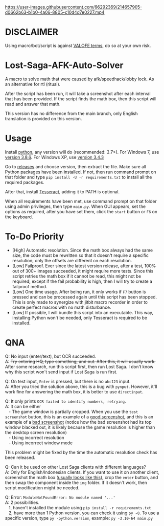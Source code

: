 

https://user-images.githubusercontent.com/66292369/214657905-d0662b63-b1b0-4a06-8805-c10d4d7e0227.mp4



# DISCLAIMER
Using macro/bot/script is against [VALOFE terms](https://vfun.valofe.com/customer/g_pc_terms), do so at your own risk.

# Lost-Saga-AFK-Auto-Solver
A macro to solve math that were caused by afk/speedhack/lobby lock. As an alternative for rtl (ritual).

After the script has been run, it will take a screenshot after each interval that has been provided. If the script finds the math box, then this script will read and answer that math.

This version has no difference from the main branch, only English translation is provided on this version.

# Usage
Install [python](https://www.python.org/downloads/), any version will do (recommended: 3.7>). For Windows 7, use [version 3.8.6](https://www.python.org/downloads/release/python-386/). For Windows XP, use [version 3.4.3](https://www.python.org/downloads/release/python-343/)

Go to [releases](https://github.com/Trisnox/Lost-Saga-AFK-Auto-Solver/releases) and choose version, then extract the file. Make sure all Python packages have been installed. If not, then run command prompt on that folder and type `pip install -U -r requirements.txt` to install all the required packages.

After that, install [Tesseract](https://github.com/UB-Mannheim/tesseract/wiki), adding it to PATH is optional.

When all requirements have been met, use command prompt on that folder using admin privileges, then type `main.py`. When GUI appears, set the options as required, after you have set them, click the `start` button or `F6` on the keyboard.

# To-Do Priority
- [High] Automatic resolution. Since the math box always had the same size, the code must be rewritten so that it doesn't require a specific resolution, only the offsets are different on each resolution.
- [Low] Failproof. Ever since the latest version release, after a test, 100% out of 300+ images succeeded, it might require more tests. Since this script retries the math box if it cannot be read, this might not be required, except if the fail probability is high, then I will try to create a failproof method.
- [Low] One time usage. After being run, it only works if `F7` button is pressed and can be processed again until this script has been stopped. This is only made to synergize with jitbit macro recorder in order to create perfect macros with no math disturbance.
- [Low] If possible, I will bundle this script into an executable. This way, installing Python won't be needed, only Tesseract is required to be installed.

# QNA
Q: No input (enter/text), but OCR succeeded.\
A: ~~Try entering HQ, type something, and out. After this, it will usually work.~~ After some research, run this script first, then run Lost Saga. I don't know why this script won't send input if Lost Saga is run first.

Q: On test input, `Enter` is pressed, but there is no `abc123` input.\
A: After you tried the solution above, this is a bug with `pynput`. However, it'll work fine for answering the math box, it is better to use `directinput`.

Q: It only prints `OCR failed to identify numbers, retrying`.\
A: It can be either\
   - The game window is partially cropped. When you use the `test screenshot` button, this is an example of a [good screenshot](https://media.discordapp.net/attachments/1097099248329306122/1097156717210501130/image.png), and this is an example of a [bad screenshot](https://media.discordapp.net/attachments/1097099248329306122/1097156850127999128/image.png) (notice how the bad screenshot had its top window blacked out, it is likely because the game resolution is higher than the desktop screen resolution)\
   - Using incorrect resolution\
   - Using incorrect window mode
   
   This problem might be fixed by the time the automatic resolution check has been released.

Q: Can it be used on other Lost Saga clients with different languages? \
A: Only for English/Indonesian clients. If you want to use it on another client, screenshot the math box ([usually looks like this](https://user-images.githubusercontent.com/66292369/215278517-69c7bb1f-1e73-4344-ad33-2d9b5de5663d.png)), crop the `enter` button, and then swap the component inside the `img` folder. If it doesn't work, then script modification might be needed.

Q: Error: `ModuleNotFoundError: No module named '...'`\
A: 2 possibilities.\
   1, haven't installed the module using `pip install -r requirements.txt`\
   2, have more than 1 Python version, you can check it using `py -0`. To use a specific version, type `py -python.version`, example: `py -3.10-64 main.py`
